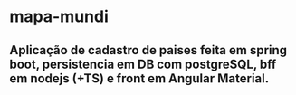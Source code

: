 # mapa-mundi
## Aplicação de cadastro de paises feita em spring boot, persistencia em DB com postgreSQL, bff em nodejs (+TS) e front em Angular Material.
